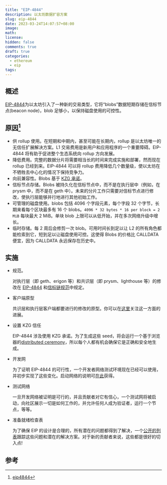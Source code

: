 ```yaml
---
title: "EIP-4844"
description: 以太坊数据扩容方案
slug: eip-4844
date: 2023-03-24T14:07:57+08:00
image:
math:
license:
hidden: false
comments: true
draft: true
categories:
  - ethereum
  - eip
tags:
---
```


## 概述

[EIP-4844](https://eips.ethereum.org/EIPS/eip-4844)为以太坊引入了一种新的交易类型，它将“blobs”数据短期存储在信标节点(beacon node)，blob 足够小，以保持磁盘使用的可控性。

## 原因[^1]

- 供 rollup 使用。在短期和中期内，甚至可能在长期内，rollup 是以太坊唯一的无信任扩展解决方案。L1 交易费用是新用户和应用程序的一个重要障碍。EIP-4844 将有助于促进整个生态系统向 rollup 方向发展。
- 降低费用。完整的数据分片将需要相当长的时间来完成实施和部署，然而现在 rollup 已经到来。EIP-4844 可以将 rollup 费用降低几个数量级，使以太坊在不牺牲去中心化的情况下保持竞争力。
- 向前兼容性。Blobs 基于 [KZG 承诺](https://dankradfeist.de/ethereum/2021/10/13/kate-polynomial-commitments-mandarin.html)。
- 信标节点存储。Blobs 被持久化在信标节点中，而不是在执行层中（例如，在 prysm 中，而不是在 geth 中）。未来的分片工作只需要对信标节点进行修改，使执行层能够并行地进行其他初始工作。
- 可管理的磁盘使用。blobs 包括 4096 个字段元素，每个字段 32 个字节，长期来看每个区块最多有 16 个 blobs。`4096 * 32 bytes * 16 per block = 2 MiB` 每块最大 2 MiB。单块 blob 上限可以从低开始，并在多次网络升级中增长。
- 临时存储。每 2 周后会修剪一次 blob。可用时间长到足以让 L2 的所有角色都能检索到它，短到足以让磁盘使用可控。这使得 Blobs 的价格比 CALLDATA 便宜，因为 CALLDATA 永远保存在历史中。

## 实施

- 规范。

  对执行层（即 geth、erigon 等）和共识层（即 prysm、lighthouse 等）的修改在 [EIP-4844](https://eips.ethereum.org/EIPS/eip-4844) 和[信标链规范](https://github.com/ethereum/consensus-specs/tree/dev/specs/eip4844)中规定。

- 客户端原型

  共识层和执行层客户端都要进行的修改的原型。你可以在[这里](https://github.com/ethereum/pm/blob/master/Breakout-Room/4844-readiness-checklist.md#client-implementation-status)关注这一方面的进展。

- 设置 KZG 信任

  EIP-4844 涉及使用 KZG 承诺。为了生成这些 seed，将会运行一个基于浏览器的[distributed ceremony](https://github.com/ethereum/KZG-Ceremony)，所以每个人都有机会确保它是正确和安全地生成。

- 开发网

  为了证明 EIP-4844 的可行性，一个开发者网络测试环境现在已经可以使用，并初步实现了这些变化。启动网络的说明可[在此](https://github.com/Inphi/eip4844-interop)获得。

- 测试网络

  一旦开发网络被证明是可行的，并且贡献者对它有信心，一个测试网将被启动，向社区展示一切是如何工作的，并允许任何人成为验证者，运行一个节点，等等。

- 准备就绪检查表

  为了确保 EIP 的设计是合理的，所有潜在的问题都得到了解决，一个[公开的列表](https://github.com/ethereum/pm/blob/master/Breakout-Room/4844-readiness-checklist.md)跟踪这些问题和潜在的解决方案。对于新的贡献者来说，这些都是很好的切入点!

## 参考

[^1]: [eip4844](https://www.eip4844.com/)
[^2]: [观点：以太坊距离大规模扩容 ，可能比我们想象的更近](https://www.8btc.com/article/6790012)
[^3]: [情人节，V 神科普的“Danksharding”到底是什么？](https://www.8btc.com/article/6729076)
[^4]: [一文了解以太坊的“扩容杀手锏”danksharding](https://www.defidaonews.com/article/6727438)

